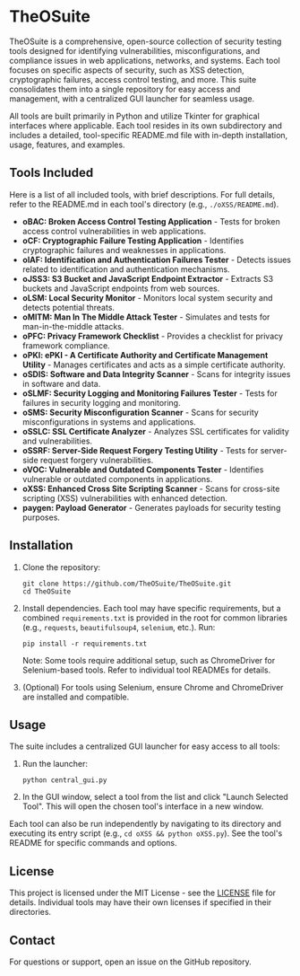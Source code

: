 # TheOSuite

TheOSuite is a comprehensive, open-source collection of security testing tools designed for identifying vulnerabilities, misconfigurations, and compliance issues in web applications, networks, and systems. Each tool focuses on specific aspects of security, such as XSS detection, cryptographic failures, access control testing, and more. This suite consolidates them into a single repository for easy access and management, with a centralized GUI launcher for seamless usage.

All tools are built primarily in Python and utilize Tkinter for graphical interfaces where applicable. Each tool resides in its own subdirectory and includes a detailed, tool-specific README.md file with in-depth installation, usage, features, and examples.

## Tools Included

Here is a list of all included tools, with brief descriptions. For full details, refer to the README.md in each tool's directory (e.g., `./oXSS/README.md`).

- **oBAC: Broken Access Control Testing Application** - Tests for broken access control vulnerabilities in web applications.
- **oCF: Cryptographic Failure Testing Application** - Identifies cryptographic failures and weaknesses in applications.
- **oIAF: Identification and Authentication Failures Tester** - Detects issues related to identification and authentication mechanisms.
- **oJSS3: S3 Bucket and JavaScript Endpoint Extractor** - Extracts S3 buckets and JavaScript endpoints from web sources.
- **oLSM: Local Security Monitor** - Monitors local system security and detects potential threats.
- **oMITM: Man In The Middle Attack Tester** - Simulates and tests for man-in-the-middle attacks.
- **oPFC: Privacy Framework Checklist** - Provides a checklist for privacy framework compliance.
- **oPKI: ePKI - A Certificate Authority and Certificate Management Utility** - Manages certificates and acts as a simple certificate authority.
- **oSDIS: Software and Data Integrity Scanner** - Scans for integrity issues in software and data.
- **oSLMF: Security Logging and Monitoring Failures Tester** - Tests for failures in security logging and monitoring.
- **oSMS: Security Misconfiguration Scanner** - Scans for security misconfigurations in systems and applications.
- **oSSLC: SSL Certificate Analyzer** - Analyzes SSL certificates for validity and vulnerabilities.
- **oSSRF: Server-Side Request Forgery Testing Utility** - Tests for server-side request forgery vulnerabilities.
- **oVOC: Vulnerable and Outdated Components Tester** - Identifies vulnerable or outdated components in applications.
- **oXSS: Enhanced Cross Site Scripting Scanner** - Scans for cross-site scripting (XSS) vulnerabilities with enhanced detection.
- **paygen: Payload Generator** - Generates payloads for security testing purposes.

## Installation

1. Clone the repository:
   ```
   git clone https://github.com/TheOSuite/TheOSuite.git
   cd TheOSuite
   ```

2. Install dependencies. Each tool may have specific requirements, but a combined `requirements.txt` is provided in the root for common libraries (e.g., `requests`, `beautifulsoup4`, `selenium`, etc.). Run:
   ```
   pip install -r requirements.txt
   ```

   Note: Some tools require additional setup, such as ChromeDriver for Selenium-based tools. Refer to individual tool READMEs for details.

3. (Optional) For tools using Selenium, ensure Chrome and ChromeDriver are installed and compatible.

## Usage

The suite includes a centralized GUI launcher for easy access to all tools:

1. Run the launcher:
   ```
   python central_gui.py
   ```

2. In the GUI window, select a tool from the list and click "Launch Selected Tool". This will open the chosen tool's interface in a new window.

Each tool can also be run independently by navigating to its directory and executing its entry script (e.g., `cd oXSS && python oXSS.py`). See the tool's README for specific commands and options.


## License

This project is licensed under the MIT License - see the [LICENSE](LICENSE) file for details. Individual tools may have their own licenses if specified in their directories.

## Contact

For questions or support, open an issue on the GitHub repository.
